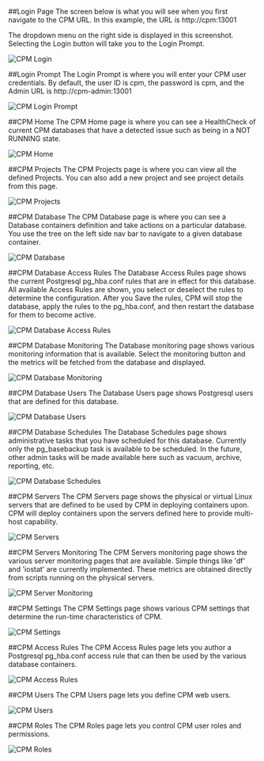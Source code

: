 ##Login Page
The screen below is what you will see when you first
navigate to the CPM URL.  In this example, the URL
is http://cpm:13001

The dropdown menu on the right side is displayed in this
screenshot.  Selecting the Login button will take you to the
Login Prompt.

![CPM Login](./login.png)

##Login Prompt
The Login Prompt is where you will enter your CPM user credentials.
By default, the user ID is cpm, the password is cpm, and the
Admin URL is http://cpm-admin:13001

![CPM Login Prompt](./login1.png)

##CPM Home 
The CPM Home page is where you can see a HealthCheck of current
CPM databases that have a detected issue such as being in a NOT RUNNING
state.

![CPM Home](./homepage.png)

##CPM Projects 
The CPM Projects page is where you can view all the defined Projects.  You
can also add a new project and see project details from this page.

![CPM Projects](./projects.png)

##CPM Database 
The CPM Database page is where you can see a Database containers 
definition and take actions on a particular database.  You use the
tree on the left side nav bar to navigate to a given database
container.

![CPM Database](./database.png)

##CPM Database Access Rules
The Database Access Rules page shows the current Postgresql pg_hba.conf
rules that are in effect for this database.  All available Access Rules
are shown, you select or deselect the rules to determine the configuration.
After you Save the rules, CPM will stop the database, apply the rules
to the pg_hba.conf, and then restart the database for them to
become active.

![CPM Database Access Rules](./databaseaccessrules.png)

##CPM Database Monitoring
The Database monitoring page shows various monitoring information
that is available.  Select the monitoring button and the metrics
will be fetched from the database and displayed.

![CPM Database Monitoring](./databasemon.png)

##CPM Database Users
The Database Users page shows Postgresql users that are defined
for this database.

![CPM Database Users](./databaseusers.png)

##CPM Database Schedules
The Database Schedules page shows administrative tasks that you
have scheduled for this database.  Currently only the pg_basebackup
task is available to be scheduled.  In the future, other admin tasks
will be made available here such as vacuum, archive, reporting, etc.

![CPM Database Schedules](./schedules.png)

##CPM Servers
The CPM Servers page shows the physical or virtual Linux servers that 
are defined to be used by CPM in deploying containers upon.  CPM
will deploy containers upon the servers defined here to provide multi-host
capability.

![CPM Servers](./servers.png)

##CPM Servers Monitoring
The CPM Servers monitoring page shows the various server monitoring 
pages that are available.  Simple things like 'df' and 'iostat' are 
currently implemented.  These metrics are obtained directly from 
scripts running on the physical servers.

![CPM Server Monitoring](./servermon.png)

##CPM Settings
The CPM Settings page shows various CPM settings that determine
the run-time characteristics of CPM.  

![CPM Settings](./settings.png)

##CPM Access Rules
The CPM Access Rules page lets you author a Postgresql pg_hba.conf
access rule that can then be used by the various database containers.

![CPM Access Rules](./accessrules.png)

##CPM Users
The CPM Users page lets you define CPM web users.

![CPM Users](./users.png)

##CPM Roles
The CPM Roles page lets you control CPM user roles and permissions.

![CPM Roles](./roles.png)
